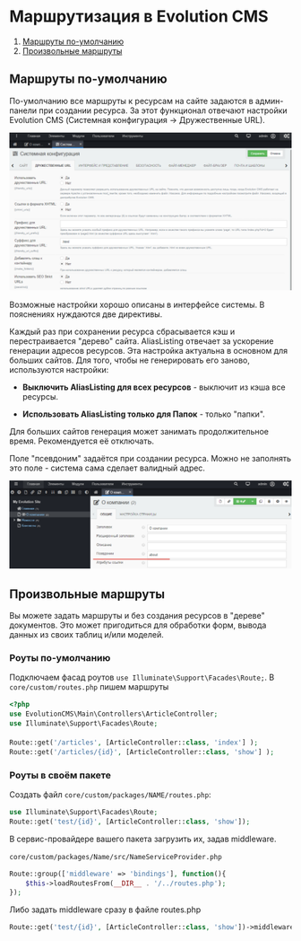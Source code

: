 # Маршрутизация в Evolution CMS #


1. [Маршруты по-умолчанию](#section1)
2. [Произвольные маршруты](#section2)

## Маршруты по-умолчанию <a name="section1"></a>  ##

По-умолчанию все маршруты к ресурсам на сайте задаются в админ-панели при создании ресурса.
За этот функционал отвечают настройки Evolution CMS (Системная конфигурация -> Дружественные URL).

![Конфигурация](/assets/images/s16.png)

Возможные настройки хорошо описаны в интерфейсе системы. В пояснениях нуждаются две директивы.

Каждый раз при сохранении ресурса сбрасывается кэш и перестраивается "дерево" сайта.
AliasListing отвечает за ускорение генерации адресов ресурсов. Эта настройка актуальна в основном для больших сайтов.  Для того, чтобы не генерировать его заново, используются настройки:

* **Выключить AliasListing для всех ресурсов** - выключит из кэша все ресурсы.

* **Использовать AliasListing только для Папок**  - только "папки". 

Для больших сайтов генерация может занимать продолжительное время. Рекомендуется её отключать.


Поле "псевдоним" задаётся при создании ресурса. Можно не заполнять это поле -  система сама сделает валидный адрес.

![Alias](/assets/images/s15.png)




## Произвольные маршруты  <a name="section2"></a>  ##

Вы можете задать маршруты и без создания ресурсов в "дереве" документов.
Это может пригодиться для обработки форм, вывода данных из своих таблиц и/или моделей.

### Роуты по-умолчанию ### 

Подключаем фасад роутов `use Illuminate\Support\Facades\Route;`.
В `core/custom/routes.php` пишем маршруты

```php
<?php
use EvolutionCMS\Main\Controllers\ArticleController;
use Illuminate\Support\Facades\Route;

Route::get('/articles', [ArticleController::class, 'index'] );
Route::get('/articles/{id}', [ArticleController::class, 'show'] );
```

### Роуты в своём пакете ### 

Создать файл `core/custom/packages/NAME/routes.php`:
```php
use Illuminate\Support\Facades\Route;
Route::get('test/{id}', [ArticleController::class, 'show']);
```
В сервис-провайдере вашего пакета загрузить их, задав middleware.

`core/custom/packages/Name/src/NameServiceProvider.php`
```php
Route::group(['middleware' => 'bindings'], function(){
    $this->loadRoutesFrom(__DIR__ . '/../routes.php');
});

```
Либо задать middleware сразу в файле routes.php

```php
Route::get('test/{id}', [ArticleController::class, 'show'])->middleware('bindings');
```

